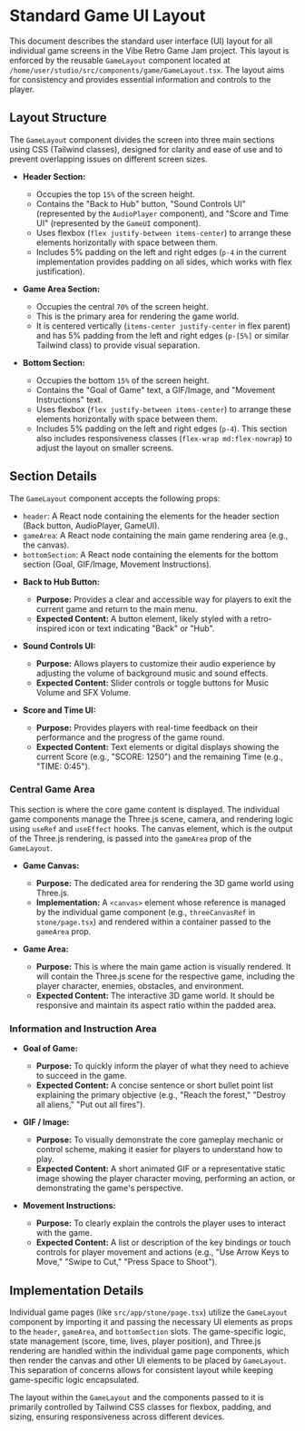 # Standard Game UI Layout

This document describes the standard user interface (UI) layout for all individual game screens in the Vibe Retro Game Jam project. This layout is enforced by the reusable `GameLayout` component located at `/home/user/studio/src/components/game/GameLayout.tsx`. The layout aims for consistency and provides essential information and controls to the player.

## Layout Structure

The `GameLayout` component divides the screen into three main sections using CSS (Tailwind classes), designed for clarity and ease of use and to prevent overlapping issues on different screen sizes.

-   **Header Section:**
    -   Occupies the top `15%` of the screen height.
    -   Contains the "Back to Hub" button, "Sound Controls UI" (represented by the `AudioPlayer` component), and "Score and Time UI" (represented by the `GameUI` component).
    -   Uses flexbox (`flex justify-between items-center`) to arrange these elements horizontally with space between them.
    -   Includes 5% padding on the left and right edges (`p-4` in the current implementation provides padding on all sides, which works with flex justification).

-   **Game Area Section:**
    -   Occupies the central `70%` of the screen height.
    -   This is the primary area for rendering the game world.
    -   It is centered vertically (`items-center justify-center` in flex parent) and has 5% padding from the left and right edges (`p-[5%]` or similar Tailwind class) to provide visual separation.

-   **Bottom Section:**
    -   Occupies the bottom `15%` of the screen height.
    -   Contains the "Goal of Game" text, a GIF/Image, and "Movement Instructions" text.
    -   Uses flexbox (`flex justify-between items-center`) to arrange these elements horizontally with space between them.
    -   Includes 5% padding on the left and right edges (`p-4`). This section also includes responsiveness classes (`flex-wrap md:flex-nowrap`) to adjust the layout on smaller screens.

## Section Details

The `GameLayout` component accepts the following props:

-   `header`: A React node containing the elements for the header section (Back button, AudioPlayer, GameUI).
-   `gameArea`: A React node containing the main game rendering area (e.g., the canvas).
-   `bottomSection`: A React node containing the elements for the bottom section (Goal, GIF/Image, Movement Instructions).

*   **Back to Hub Button:**
    *   **Purpose:** Provides a clear and accessible way for players to exit the current game and return to the main menu.
    *   **Expected Content:** A button element, likely styled with a retro-inspired icon or text indicating "Back" or "Hub".

*   **Sound Controls UI:**
    *   **Purpose:** Allows players to customize their audio experience by adjusting the volume of background music and sound effects.
    *   **Expected Content:** Slider controls or toggle buttons for Music Volume and SFX Volume.

*   **Score and Time UI:**
    *   **Purpose:** Provides players with real-time feedback on their performance and the progress of the game round.
    *   **Expected Content:** Text elements or digital displays showing the current Score (e.g., "SCORE: 1250") and the remaining Time (e.g., "TIME: 0:45").

### Central Game Area

This section is where the core game content is displayed. The individual game components manage the Three.js scene, camera, and rendering logic using `useRef` and `useEffect` hooks. The canvas element, which is the output of the Three.js rendering, is passed into the `gameArea` prop of the `GameLayout`.

*   **Game Canvas:**
    *   **Purpose:** The dedicated area for rendering the 3D game world using Three.js.
    *   **Implementation:** A `<canvas>` element whose reference is managed by the individual game component (e.g., `threeCanvasRef` in `stone/page.tsx`) and rendered within a container passed to the `gameArea` prop.

*   **Game Area:**
    *   **Purpose:** This is where the main game action is visually rendered. It will contain the Three.js scene for the respective game, including the player character, enemies, obstacles, and environment.
    *   **Expected Content:** The interactive 3D game world. It should be responsive and maintain its aspect ratio within the padded area.

### Information and Instruction Area

*   **Goal of Game:**
    *   **Purpose:** To quickly inform the player of what they need to achieve to succeed in the game.
    *   **Expected Content:** A concise sentence or short bullet point list explaining the primary objective (e.g., "Reach the forest," "Destroy all aliens," "Put out all fires").

*   **GIF / Image:**
    *   **Purpose:** To visually demonstrate the core gameplay mechanic or control scheme, making it easier for players to understand how to play.
    *   **Expected Content:** A short animated GIF or a representative static image showing the player character moving, performing an action, or demonstrating the game's perspective.

*   **Movement Instructions:**
    *   **Purpose:** To clearly explain the controls the player uses to interact with the game.
    *   **Expected Content:** A list or description of the key bindings or touch controls for player movement and actions (e.g., "Use Arrow Keys to Move," "Swipe to Cut," "Press Space to Shoot").

## Implementation Details

Individual game pages (like `src/app/stone/page.tsx`) utilize the `GameLayout` component by importing it and passing the necessary UI elements as props to the `header`, `gameArea`, and `bottomSection` slots. The game-specific logic, state management (score, time, lives, player position), and Three.js rendering are handled within the individual game page components, which then render the canvas and other UI elements to be placed by `GameLayout`. This separation of concerns allows for consistent layout while keeping game-specific logic encapsulated.

The layout within the `GameLayout` and the components passed to it is primarily controlled by Tailwind CSS classes for flexbox, padding, and sizing, ensuring responsiveness across different devices.


